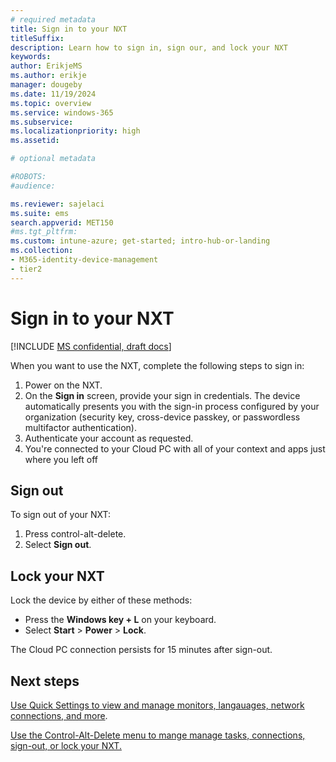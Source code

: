 ```yaml
---
# required metadata
title: Sign in to your NXT
titleSuffix:
description: Learn how to sign in, sign our, and lock your NXT
keywords:
author: ErikjeMS  
ms.author: erikje
manager: dougeby
ms.date: 11/19/2024
ms.topic: overview
ms.service: windows-365
ms.subservice:
ms.localizationpriority: high
ms.assetid: 

# optional metadata

#ROBOTS:
#audience:

ms.reviewer: sajelaci
ms.suite: ems
search.appverid: MET150
#ms.tgt_pltfrm:
ms.custom: intune-azure; get-started; intro-hub-or-landing
ms.collection:
- M365-identity-device-management
- tier2
---
```


# Sign in to your NXT

[!INCLUDE [MS confidential, draft docs](../includes/draft-doc.md)]

When you want to use the NXT, complete the following steps to sign in:

1. Power on the NXT.
2. On the **Sign in** screen, provide your sign in credentials. The device automatically presents you with the sign-in process configured by your organization (security key, cross-device passkey, or passwordless multifactor authentication).
3. Authenticate your account as requested.
4. You're connected to your Cloud PC with all of your context and apps just where you left off

## Sign out

To sign out of your NXT:

1. Press control-alt-delete.
1. Select **Sign out**.

## Lock your NXT

Lock the device by either of these methods:

- Press the **Windows key + L** on your keyboard.
- Select **Start** > **Power** > **Lock**.

The Cloud PC connection persists for 15 minutes after sign-out.

<!-- ########################## -->
## Next steps

[Use Quick Settings to view and manage monitors, langauages, network connections, and more](quick-settings.md).

[Use the Control-Alt-Delete menu to mange manage tasks, connections, sign-out, or lock your NXT.](control-alt-delete.md)
